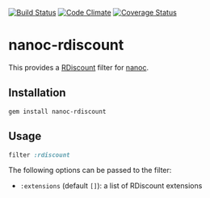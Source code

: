 [![Build Status](https://travis-ci.org/nanoc/nanoc-rdiscount.png)](https://travis-ci.org/nanoc/nanoc-rdiscount)
[![Code Climate](https://codeclimate.com/github/nanoc/nanoc-rdiscount.png)](https://codeclimate.com/github/nanoc/nanoc-rdiscount)
[![Coverage Status](https://coveralls.io/repos/nanoc/nanoc-rdiscount/badge.png?branch=master)](https://coveralls.io/r/nanoc/nanoc-rdiscount)

# nanoc-rdiscount

This provides a [RDiscount](http://github.com/rtomayko/rdiscount) filter for [nanoc](http://nanoc.ws).

## Installation

`gem install nanoc-rdiscount`

## Usage

```ruby
filter :rdiscount
```

The following options can be passed to the filter:

* `:extensions` (default `[]`): a list of RDiscount extensions
